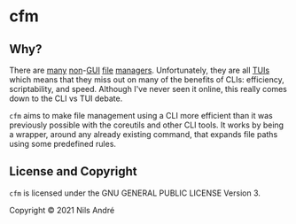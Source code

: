 
# cfm

## Why?

There are [many][0] [non][1]-[GUI][2] [file][3] [managers][4]. Unfortunately, they
are all [TUIs][5] which means that they miss out on many of the benefits of
CLIs: efficiency, scriptability, and speed. Although I've never seen it online,
this really comes down to the CLI vs TUI debate.

`cfm` aims to make file management using a CLI more efficient than it was
previously possible with the coreutils and other CLI tools. It works by being a
wrapper, around any already existing command, that expands file paths using
some predefined rules.

## License and Copyright

`cfm` is licensed under the GNU GENERAL PUBLIC LICENSE Version 3.

Copyright © 2021 Nils André

[0]: https://github.com/ranger/ranger
[1]: https://github.com/jarun/nnn
[2]: https://vifm.info/
[3]: https://github.com/dylanaraps/fff
[4]: https://midnight-commander.org/
[5]: https://en.wikipedia.org/wiki/Text-based_user_interface
